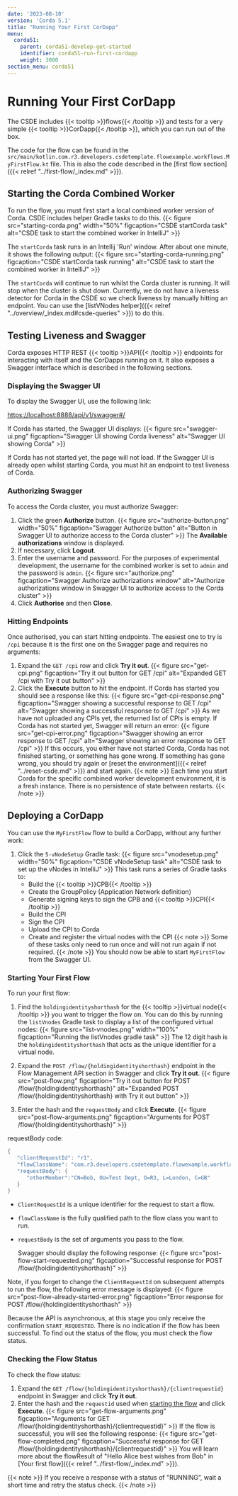 ```yaml
---
date: '2023-08-10'
version: 'Corda 5.1'
title: "Running Your First CorDapp"
menu:
  corda51:
    parent: corda51-develop-get-started
    identifier: corda51-run-first-cordapp
    weight: 3000
section_menu: corda51
---
```

# Running Your First CorDapp
The CSDE includes {{< tooltip >}}flows{{< /tooltip >}} and tests for a very simple {{< tooltip >}}CorDapp{{< /tooltip >}}, which you can run out of the box.

The code for the flow can be found in the `src/main/kotlin.com.r3.developers.csdetemplate.flowexample.workflows.MyFirstFlow.kt` file. This is also the code described in the [first flow section]({{< relref "../first-flow/_index.md" >}}).

## Starting the Corda Combined Worker

To run the flow, you must first start a local combined worker version of Corda. CSDE includes helper Gradle tasks to do this.
{{< figure src="starting-corda.png" width="50%" figcaption="CSDE startCorda task" alt="CSDE task to start the combined worker in IntelliJ" >}}

The `startCorda` task runs in an Intellij 'Run' window. After about one minute, it shows the following output:
{{< figure src="starting-corda-running.png" figcaption="CSDE startCorda task running" alt="CSDE task to start the combined worker in IntelliJ" >}}

The `startCorda` will continue to run whilst the Corda cluster is running. It will stop when the cluster is shut down.
Currently, we do not have a liveness detector for Corda in the CSDE so we check liveness by manually hitting an endpoint. You can use the [listVNodes helper]({{< relref "../overview/_index.md#csde-queries" >}}) to do this.

## Testing Liveness and Swagger

Corda exposes HTTP REST {{< tooltip >}}API{{< /tooltip >}} endpoints for interacting with itself and the CorDapps running on it. It also exposes a Swagger interface which is described in the following sections.

### Displaying the Swagger UI
To display the Swagger UI, use the following link:

[https://localhost:8888/api/v1/swagger#/](https://localhost:8888/api/v1/swagger#/)

If Corda has started, the Swagger UI displays:
{{< figure src="swagger-ui.png" figcaption="Swagger UI showing Corda liveness" alt="Swagger UI showing Corda" >}}

If Corda has not started yet, the page will not load.
If the Swagger UI is already open whilst starting Corda, you must hit an endpoint to test liveness of Corda.

### Authorizing Swagger

 To access the Corda cluster, you must authorize Swagger:
 1. Click the green **Authorize** button.
{{< figure src="authorize-button.png"  width="50%" figcaption="Swagger Authorize button" alt="Button in Swagger UI to authorize access to the Corda cluster" >}}
   The **Available authorizations** window is displayed.
2. If necessary, click **Logout**.
3. Enter the username and password. For the purposes of experimental development, the username for the combined worker is set to  `admin` and the password is `admin`.
{{< figure src="authorize.png" figcaption="Swagger Authorize authorizations window" alt="Authorize authorizations window in Swagger UI to authorize access to the Corda cluster" >}}
4. Click **Authorise** and then **Close**.

### Hitting Endpoints

Once authorised, you can start hitting endpoints. The easiest one to try is `/cpi` because it is the first one on the Swagger page and requires no arguments:
1. Expand the `GET /cpi` row and click **Try it out**.
{{< figure src="get-cpi.png" figcaption="Try it out button for GET /cpi" alt="Expanded GET /cpi with Try it out button" >}}
2. Click the **Execute** button to hit the endpoint.
   If Corda has started you should see a response like this:
   {{< figure src="get-cpi-response.png" figcaption="Swagger showing a successful response to GET /cpi" alt="Swagger showing a successful response to GET /cpi" >}}
   As we have not uploaded any CPIs yet, the returned list of CPIs is empty.
   If Corda has not started yet, Swagger will return an error:
   {{< figure src="get-cpi-error.png" figcaption="Swagger showing an error response to GET /cpi" alt="Swagger showing an error response to GET /cpi" >}}
   If this occurs, you either have not started Corda, Corda has not finished starting, or something has gone wrong. If something has gone wrong, you should try again or [reset the environment]({{< relref "../reset-csde.md" >}}) and start again.
   {{< note >}}
   Each time you start Corda for the specific combined worker development environment, it is a fresh instance. There is no persistence of state between restarts.
   {{< /note >}}

## Deploying a CorDapp

You can use the `MyFirstFlow` flow to build a CorDapp, without any further work:
1. Click the `5-vNodeSetup` Gradle task:
{{< figure src="vnodesetup.png" width="50%" figcaption="CSDE vNodeSetup task" alt="CSDE task to set up the vNodes in IntelliJ" >}}
   This task runs a series of Gradle tasks to:
   * Build the {{< tooltip >}}CPB{{< /tooltip >}}
   * Create the GroupPolicy (Application Network definition)
   * Generate signing keys to sign the CPB and {{< tooltip >}}CPI{{< /tooltip >}}
   * Build the CPI
   * Sign the CPI
   * Upload the CPI to Corda
   * Create and register the virtual nodes with the CPI
   {{< note >}}
   Some of these tasks only need to run once and will not run again if not required.
   {{< /note >}}
    You should now be able to start `MyFirstFlow` from the Swagger UI.

### Starting Your First Flow

To run your first flow:
1. Find the `holdingidentityshorthash` for the {{< tooltip >}}virtual node{{< /tooltip >}} you want to trigger the flow on. You can do this by running the `listVnodes` Gradle task to display a list of the configured virtual nodes:
   {{< figure src="list-vnodes.png" width="100%" figcaption="Running the listVnodes gradle task" >}}
   The 12 digit hash is the `holdingidentityshorthash` that acts as the unique identifier for a virtual node.

2. Expand the `POST /flow/{holdingidentityshorthash}` endpoint in the Flow Management API section in Swagger and click **Try it out**.
{{< figure src="post-flow.png" figcaption="Try it out button for POST /flow/{holdingidentityshorthash}" alt="Expanded POST /flow/{holdingidentityshorthash} with Try it out button" >}}
3. Enter the hash and the `requestBody` and click **Execute**.
{{< figure src="post-flow-arguments.png" figcaption="Arguments for POST /flow/{holdingidentityshorthash}" >}}

requestBody code:
```kotlin
{
   "clientRequestId": "r1",
   "flowClassName": "com.r3.developers.csdetemplate.flowexample.workflows.MyFirstFlow",
   "requestBody": {
      "otherMember":"CN=Bob, OU=Test Dept, O=R3, L=London, C=GB"
   }
}
```
* `ClientRequestId` is a unique identifier for the request to start a flow.
* `flowClassName` is the fully qualified path to the flow class you want to run.
* `requestBody` is the set of arguments you pass to the flow.

   Swagger should display the following response:
   {{< figure src="post-flow-start-requested.png" figcaption="Successful response for POST /flow/{holdingidentityshorthash}" >}}

Note, if you forget to change the `ClientRequestId` on subsequent attempts to run the flow, the following error message is displayed:
{{< figure src="post-flow-already-started-error.png" figcaption="Error response for POST /flow/{holdingidentityshorthash" >}}

Because the API is asynchronous, at this stage you only receive the confirmation `START_REQUESTED`. There is no indication if the flow has been successful. To find out the status of the flow, you must check the flow status.

### Checking the Flow Status

To check the flow status:
1. Expand the `GET /flow/{holdingidentityshorthash}/{clientrequestid}` endpoint in Swagger and click **Try it out**.
2. Enter the hash and the `requestid` used when [starting the flow](#starting-your-first-flow) and click **Execute**.
{{< figure src="get-flow-arguments.png" figcaption="Arguments for GET /flow/{holdingidentityshorthash}/{clientrequestid}" >}}
   If the flow is successful, you will see the following response:
{{< figure src="get-flow-completed.png" figcaption="Successful response for GET /flow/{holdingidentityshorthash}/{clientrequestid}" >}}
   You will learn more about the flowResult of "Hello Alice best wishes from Bob" in [Your first flow]({{< relref "../first-flow/_index.md" >}}).

{{< note >}}
If you receive a response with a status of "RUNNING”, wait a short time and retry the status check.
{{< /note >}}
